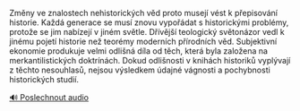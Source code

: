 
Změny ve znalostech nehistorických věd proto musejí vést k přepisování historie. Každá generace se musí znovu vypořádat s historickými problémy, protože se jim nabízejí v jiném světle. Dřívější teologický světonázor vedl k jinému pojetí historie než teorémy moderních přírodních věd. Subjektivní ekonomie produkuje velmi odlišná díla od těch, která byla založena na merkantilistických doktrínách. Dokud odlišnosti v knihách historiků vyplývají z těchto nesouhlasů, nejsou výsledkem údajné vágnosti a pochybnosti historických studií.

[🔊 Poslechnout audio](/data/7-paragraphs/audio/chapter_19/para_001-Zmny-ve-znalostech-nehistorickch-vd-proto-musej.mp3)
